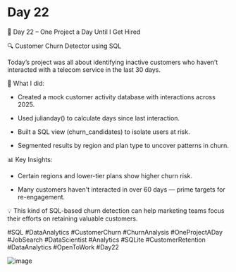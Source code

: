 # Day 22

🎯 Day 22 – One Project a Day Until I Get Hired

🔍 Customer Churn Detector using SQL

Today’s project was all about identifying inactive customers who haven’t interacted with a telecom service in the last 30 days.


📌 What I did:

  - Created a mock customer activity database with interactions across 2025.

  - Used julianday() to calculate days since last interaction.

  - Built a SQL view (churn_candidates) to isolate users at risk.

  - Segmented results by region and plan type to uncover patterns in churn.


📊 Key Insights:

  - Certain regions and lower-tier plans show higher churn risk.

  - Many customers haven't interacted in over 60 days — prime targets for re-engagement.


💡 This kind of SQL-based churn detection can help marketing teams focus their efforts on retaining valuable customers.


#SQL #DataAnalytics #CustomerChurn #ChurnAnalysis #OneProjectADay #JobSearch #DataScientist #Analytics #SQLite #CustomerRetention #DataAnalytics #OpenToWork #Day22

![image](https://github.com/user-attachments/assets/c061e855-1e20-40cd-8f5b-87165b5ab40b)
